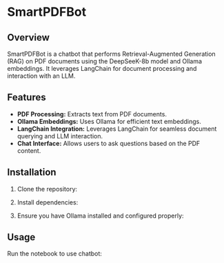 # SmartPDFBot

## Overview
SmartPDFBot is a chatbot that performs Retrieval-Augmented Generation (RAG) on PDF documents using the DeepSeeK-8b model and Ollama embeddings. It leverages LangChain for document processing and interaction with an LLM.

## Features
- **PDF Processing:** Extracts text from PDF documents.
- **Ollama Embeddings:** Uses Ollama for efficient text embeddings.
- **LangChain Integration:** Leverages LangChain for seamless document querying and LLM interaction.
- **Chat Interface:** Allows users to ask questions based on the PDF content.

## Installation
1. Clone the repository:

2. Install dependencies:

3. Ensure you have Ollama installed and configured properly:


## Usage
Run the notebook to use chatbot:



